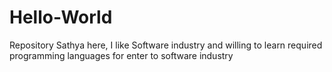 # Hello-World
Repository
Sathya here, I like Software industry and willing to learn required programming languages for enter to software industry
